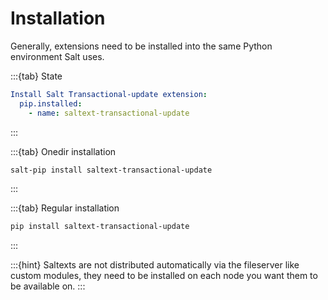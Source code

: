 # Installation

Generally, extensions need to be installed into the same Python environment Salt uses.

:::{tab} State
```yaml
Install Salt Transactional-update extension:
  pip.installed:
    - name: saltext-transactional-update
```
:::

:::{tab} Onedir installation
```bash
salt-pip install saltext-transactional-update
```
:::

:::{tab} Regular installation
```bash
pip install saltext-transactional-update
```
:::

:::{hint}
Saltexts are not distributed automatically via the fileserver like custom modules, they need to be installed
on each node you want them to be available on.
:::
